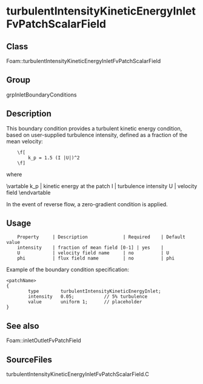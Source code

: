# turbulentIntensityKineticEnergyInletFvPatchScalarField 
## Class
Foam::turbulentIntensityKineticEnergyInletFvPatchScalarField

## Group
grpInletBoundaryConditions

## Description
This boundary condition provides a turbulent kinetic energy condition,
based on user-supplied turbulence intensity, defined as a fraction of the
mean velocity:

        \f[
            k_p = 1.5 (I |U|)^2
        \f]

where

\vartable
        k_p     | kinetic energy at the patch
        I       | turbulence intensity
        U       | velocity field
\endvartable

In the event of reverse flow, a zero-gradient condition is applied.

## Usage

        Property     | Description             | Required    | Default value
        intensity    | fraction of mean field [0-1] | yes    |
        U            | velocity field name     | no          | U
        phi          | flux field name         | no          | phi


Example of the boundary condition specification:
```
<patchName>
{
        type        turbulentIntensityKineticEnergyInlet;
        intensity   0.05;           // 5% turbulence
        value       uniform 1;      // placeholder
}
```

## See also
Foam::inletOutletFvPatchField

## SourceFiles
turbulentIntensityKineticEnergyInletFvPatchScalarField.C

